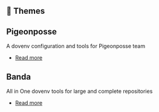 ## 🎨 Themes

## Pigeonposse

A dovenv configuration and tools for Pigeonposse team

- [Read more](/guide/theme/pigeonposse)

## Banda

All in One dovenv tools for large and complete repositories

- [Read more](/guide/theme/banda)

